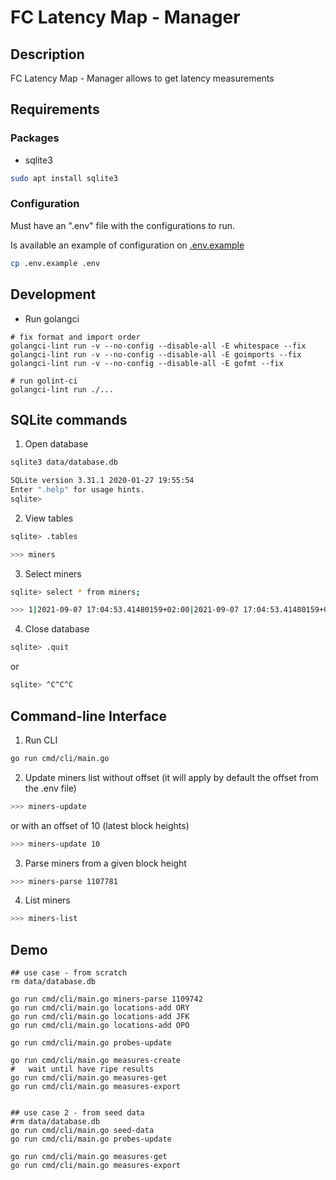 # FC Latency Map - Manager

## Description

FC Latency Map - Manager allows to get latency measurements

## Requirements

### Packages

- sqlite3

```bash
sudo apt install sqlite3
```

### Configuration

Must have an ".env" file with the configurations to run.

Is available an example of configuration on [.env.example](./manager/.env.example)

```bash
cp .env.example .env
```

## Development

* Run golangci
```shell
# fix format and import order
golangci-lint run -v --no-config --disable-all -E whitespace --fix
golangci-lint run -v --no-config --disable-all -E goimports --fix
golangci-lint run -v --no-config --disable-all -E gofmt --fix

# run golint-ci
golangci-lint run ./...
```


## SQLite commands

1. Open database

```bash
sqlite3 data/database.db

SQLite version 3.31.1 2020-01-27 19:55:54
Enter ".help" for usage hints.
sqlite>
```

2. View tables

```bash
sqlite> .tables

>>> miners
```

3. Select miners

```bash
sqlite> select * from miners;

>>> 1|2021-09-07 17:04:53.41480159+02:00|2021-09-07 17:04:53.41480159+02:00||dummyAddress|dummyIp
```

4. Close database

```bash
sqlite> .quit
```
or
```bash
sqlite> ^C^C^C
```

## Command-line Interface
1. Run CLI
```bash
go run cmd/cli/main.go
```

2. Update miners list
without offset (it will apply by default the offset from the .env file)
```bash
>>> miners-update
```
or with an offset of 10 (latest block heights)
```bash
>>> miners-update 10
```

3. Parse miners from a given block height
```bash
>>> miners-parse 1107781
```

4. List miners
```bash
>>> miners-list
```


## Demo

```shell
## use case - from scratch
rm data/database.db

go run cmd/cli/main.go miners-parse 1109742
go run cmd/cli/main.go locations-add ORY
go run cmd/cli/main.go locations-add JFK
go run cmd/cli/main.go locations-add OPO

go run cmd/cli/main.go probes-update

go run cmd/cli/main.go measures-create
#   wait until have ripe results
go run cmd/cli/main.go measures-get
go run cmd/cli/main.go measures-export


## use case 2 - from seed data
#rm data/database.db
go run cmd/cli/main.go seed-data
go run cmd/cli/main.go probes-update

go run cmd/cli/main.go measures-get
go run cmd/cli/main.go measures-export
```